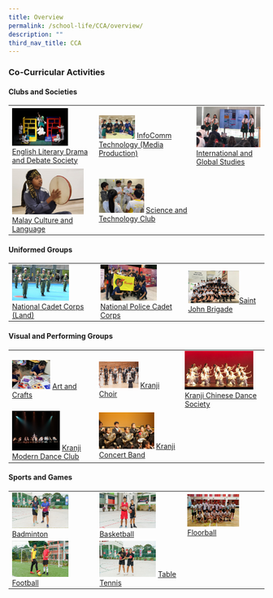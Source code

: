 ```yaml
---
title: Overview
permalink: /school-life/CCA/overview/
description: ""
third_nav_title: CCA
---
```


### Co-Curricular Activities

#### Clubs and Societies

|  	|  	|  	|
|---	|---	|---	|
| <img src="/images/cca1.png" style="width:70%"> [English Literary Drama and Debate Society](https://staging.d28t49xsr05e29.amplifyapp.com/co-curricular-activities/Clubs-and-Societies/english-literary-drama-and-debate-society)	| <img src="/images/cca2.png" style="width:40%"> [InfoComm Technology (Media Production)](https://staging.d28t49xsr05e29.amplifyapp.com/co-curricular-activities/Clubs-and-Societies/infocomm-technology) 	| <img src="/images/cca3.png" style="width:99%"> [International and Global Studies](https://staging.d28t49xsr05e29.amplifyapp.com/co-curricular-activities/Clubs-and-Societies/international-and-global-studies) 	|
| <img src="/images/cca4.png" style="width:90%">  [Malay Culture and Language](https://staging.d28t49xsr05e29.amplifyapp.com/co-curricular-activities/Clubs-and-Societies/malay-culture-and-language) 	| <img src="/images/cca5.png" style="width:50%"> [Science and Technology Club](https://staging.d28t49xsr05e29.amplifyapp.com/co-curricular-activities/Clubs-and-Societies/permalink)	|  	|

#### Uniformed Groups

|  	|  	|  	|
|---	|---	|---	|
| <img src="/images/cca6.png" style="width:70%"> [National Cadet Corps (Land)](https://staging.d28t49xsr05e29.amplifyapp.com/co-curricular-activities/Uniformed-Groups/national-cadet-corps-land) 	| <img src="/images/cca7.png" style="width:70%"> [National Police Cadet Corps](https://staging.d28t49xsr05e29.amplifyapp.com/co-curricular-activities/Uniformed-Groups/national-police-cadet-corps) 	| <img src="/images/cca8.png" style="width:70%">[Saint John Brigade](https://staging.d28t49xsr05e29.amplifyapp.com/co-curricular-activities/Uniformed-Groups/saint-john-brigade) 	|

#### Visual and Performing Groups

|  	|  	|  	|
|---	|---	|---	|
| <img src="/images/cca9.png" style="width:48%"> [Art and Crafts](https://staging.d28t49xsr05e29.amplifyapp.com/co-curricular-activities/Visual-and-Performing-Arts/art-and-crafts)	| <img src="/images/cca10.png" style="width:50%"> [Kranji Choir](https://staging.d28t49xsr05e29.amplifyapp.com/co-curricular-activities/Visual-and-Performing-Arts/kranji-choir) 	| <img src="/images/cca11.png" style="width:90%"> [Kranji Chinese Dance Society](https://staging.d28t49xsr05e29.amplifyapp.com/co-curricular-activities/Visual-and-Performing-Arts/kranji-chinese-dance-society) 	|
| <img src="/images/cca12.png" style="width:60%">  [Kranji Modern Dance Club](https://staging.d28t49xsr05e29.amplifyapp.com/co-curricular-activities/Visual-and-Performing-Arts/kranji-modern-dance-club) 	| <img src="/images/cca13.png" style="width:70%"> [Kranji Concert Band](https://staging.d28t49xsr05e29.amplifyapp.com/co-curricular-activities/Visual-and-Performing-Arts/kranji-concert-band)	|  	|

#### Sports and Games

|  	|  	|  	|
|---	|---	|---	|
| <img src="/images/cca14.png" style="width:70%"> [Badminton](https://staging.d28t49xsr05e29.amplifyapp.com/co-curricular-activities/Sports-and-Games/badminton/)	| <img src="/images/cca15.png" style="width:70%"> [Basketball](https://staging.d28t49xsr05e29.amplifyapp.com/co-curricular-activities/Sports-and-Games/basketball/) 	| <img src="/images/cca16.png" style="width:70%"> [Floorball](https://staging.d28t49xsr05e29.amplifyapp.com/co-curricular-activities/Sports-and-Games/floorball/) 	|
| <img src="/images/cca17.png" style="width:70%">  [Football](https://staging.d28t49xsr05e29.amplifyapp.com/co-curricular-activities/Sports-and-Games/football/) 	| <img src="/images/cca18.png" style="width:70%"> [Table Tennis](https://staging.d28t49xsr05e29.amplifyapp.com/co-curricular-activities/Sports-and-Games/tabletennis/)	|  	|
